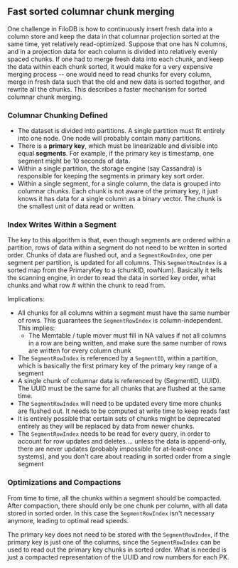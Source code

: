 ## Fast sorted columnar chunk merging

One challenge in FiloDB is how to continuously insert fresh data into a column store and keep the data in that columnar projection sorted at the same time, yet relatively read-optimized.  Suppose that one has N columns, and in a projection data for each column is divided into relatively evenly spaced chunks.  If one had to merge fresh data into each chunk, and keep the data within each chunk sorted, it would make for a very expensive merging process -- one would need to read chunks for every column, merge in fresh data such that the old and new data is sorted together, and rewrite all the chunks.  This describes a faster mechanism for sorted columnar chunk merging.

### Columnar Chunking Defined

* The dataset is divided into partitions.  A single partition must fit entirely into one node.  One node will probably contain many partitions.
* There is a **primary key**, which must be linearizable and divisible into equal **segments**.  For example, if the primary key is timestamp, one segment might be 10 seconds of data.
* Within a single partition, the storage engine (say Cassandra) is responsible for keeping the segments in primary key sort order.
* Within a single segment, for a single column, the data is grouped into columnar chunks.  Each chunk is not aware of the primary key, it just knows it has data for a single column as a binary vector.  The chunk is the smallest unit of data read or written.

### Index Writes Within a Segment

The key to this algorithm is that, even though segments are ordered within a partition, rows of data within a segment do not need to be written in sorted order. Chunks of data are flushed out, and a `SegmentRowIndex`, one per segment per partition, is updated for all columns.  This `SegmentRowIndex` is a sorted map from the PrimaryKey to a (chunkID, rowNum).  Basically it tells the scanning engine, in order to read the data in sorted key order, what chunks and what row # within the chunk to read from.

Implications:

* All chunks for all columns within a segment must have the same number of rows.  This guarantees the `SegmentRowIndex` is column-independent.  This implies:
    - The Memtable / tuple mover must fill in NA values if not all columns in a row are being written, and make sure the same number of rows are written for every column chunk
* The `SegmentRowIndex` is referenced by a `SegmentID`, within a partition, which is basically the first primary key of the primary key range of a segment
* A single chunk of columnar data is referenced by (SegmentID, UUID).  The UUID must be the same for all chunks that are flushed at the same time.
* The `SegmentRowIndex` will need to be updated every time more chunks are flushed out.  It needs to be computed at write time to keep reads fast
* It is entirely possible that certain sets of chunks might be deprecated entirely as they will be replaced by data from newer chunks.
* The `SegmentRowIndex` needs to be read for every query, in order to account for row updates and deletes.... unless the data is append-only, there are never updates (probably impossible for at-least-once systems), and you don't care about reading in sorted order from a single segment

### Optimizations and Compactions

From time to time, all the chunks within a segment should be compacted.  After compaction, there should only be one chunk per column, with all data stored in sorted order.  In this case the `SegmentRowIndex` isn't necessary anymore, leading to optimal read speeds.

The primary key does not need to be stored with the `SegmentRowIndex`, if the primary key is just one of the columns, since the `SegmentRowIndex` can be used to read out the primary key chunks in sorted order.   What is needed is just a compacted representation of the UUID and row numbers for each PK.
